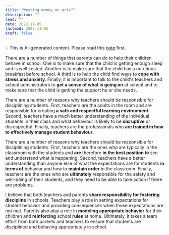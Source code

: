 ```yaml
---
title: "Wasting money on arts?"
description: ""
lead: ""
date: 2022-11-05
lastmod: 2022-11-05
draft: false
---
```


💡 This is AI-generated content. Please read this [note](../ai.md) first.

There are a number of things that parents can do to help their children behave in school. One is to make sure that the child is getting enough sleep and is well-rested. Another is to make sure that the child has a nutritious breakfast before school. A third is to help the child find ways to **cope with stress and anxiety**. Finally, it is important to talk to the child's teachers and school administrators to **get a sense of what is going on** at school and to make sure that the child is getting the support he or she needs.

There are a number of reasons why teachers should be responsible for disciplining students. First, teachers are the adults in the room and are responsible for creating **a safe and respectful learning environment**. Second, teachers have a much better understanding of the individual students in their class and what behaviour is likely to be **disruptive** or disrespectful. Finally, teachers are the professionals who **are trained in how to effectively manage student behaviour**.

There are a number of reasons why teachers should be responsible for disciplining students. First, teachers are the ones who are typically in the classroom with the students and **are** therefore **in the best position to** see and understand what is happening. Second, teachers have a better understanding than anyone else of what the expectations are for students **in terms of** behavior and how to **maintain order** in the classroom. Finally, teachers are the ones who are **ultimately** responsible for the safety and well-being of their students, and they need to be able to take action if there are problems.

I believe that both teachers and parents **share responsibility for fostering discipline** in schools. Teachers play a role in setting expectations for student behavior and providing consequences when those expectations are not met. Parents also play a role in **modeling appropriate behavior** for their children and **reinforcing** school **rules** at home. Ultimately, it takes a team effort from both parents and teachers to ensure that students are disciplined and behaving appropriately in school.
